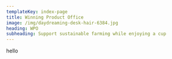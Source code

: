 ```yaml
---
templateKey: index-page
title: Winning Product Office
image: /img/daydreaming-desk-hair-6384.jpg
heading: WPO
subheading: Support sustainable farming while enjoying a cup
---
```


hello